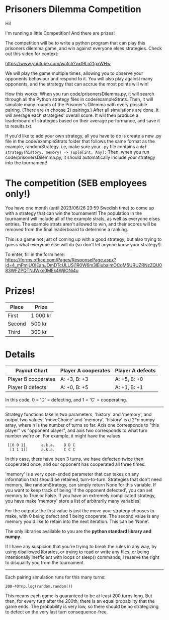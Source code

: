 # Prisoners Dilemma Competition

Hi!

I'm running a little Competition! And there are prizes!

The competition will be to write a python program that can play this prisoners dilemma game, and win against everyone elses strategies. Check out this video for context: 

https://www.youtube.com/watch?v=t9Lo2fgxWHw

We will play the game multiple times, allowing you to observe your opponents behaviour and respond to it. You will also play against many opponents, and the strategy that can accrue the most points will win!

How this works:
When you run code/prisonersDilemma.py, it will search through all the Python strategy files in code/exampleStrats. Then, it will simulate many rounds of the Prisoner's Dilemma with every possible pairing. (There are (n choose 2) pairings.) After all simulations are done, it will average each strategies' overall score. It will then produce a leaderboard of strategies based on their average performance, and save it to results.txt.

If you'd like to add your own strategy, all you have to do is create a new .py file in the code/exampleStrats folder that follows the same format as the example, randomStrategy. i.e, make sure your `.py` file contains a `def strategy(history, memory) -> Tuple[int, Any]:` Then, when you run code/prisonersDilemma.py, it should automatically include your strategy into the tournament!

# The competition (SEB employees only!)
You have one month (until 2023/06/26 23:59 Swedish time) to come up with a strategy that can win the tournament! The population in the tournament will
include all of the example strats, as well as everyone elses entries. The example strats aren't allowed to win, and their scores will be removed from the final leaderboard to determine a ranking.

This is a game not just of coming up with a good strategy, but also trying to guess what everyone else will do (so don't let anyone know your strategy!).

To enter, fill in the form here: https://forms.office.com/Pages/ResponsePage.aspx?id=4_mPmjUOIEanJOmDTcULUSj1R0W6m3lEiubaimOCgM5URUZRNzZQU083WFZPQTNJWkc0MEk4WjlONi4u

# Prizes!

| Place | Prize |
| ------------- | ------------- |
| First  | 1 000 kr |
| Second  | 500 kr |
| Third  | 300 kr |

# Details
| Payout Chart  | Player A cooperates | Player A defects |
| ------------- | ------------- | ------------- |
| Player B cooperates  | A: +3, B: +3  | A: +5, B: +0  |
| Player B defects  | A: +0, B: +5  | A: +1, B: +1  |

In this code, 0 = 'D' = defecting, and 1 = 'C' = cooperating.

---

Strategy functions take in two parameters, 'history' and 'memory', and output two values: 'moveChoice' and 'memory'. 'history' is a 2\*n numpy array, where n is the number of turns so far. Axis one corresponds to "this player" vs "opponent player", and axis two corresponds to what turn number we're on.
For example, it might have the values
```
 [[0 0 1]       a.k.a.    D D C
  [1 1 1]]      a.k.a.    C C C
```
In this case, there have been 3 turns, we have defected twice then cooperated once, and our opponent has cooperated all three times.

'memory' is a very open-ended parameter that can takes on any information that should be retained, turn-to-turn. Strategies that don't need memory, like randomStrategy, can simply return None for this variable. If you want to keep track of being 'if the opponent defected', you can set memory to True or False. If you have an extremely complicated strategy, you have make 'memory' store a list of arbitrarily many variables!

For the outputs: the first value is just the move your strategy chooses to make, with 0 being defect and 1 being cooperate. The second value is any memory you'd like to retain into the next iteration. This can be 'None'.

The only libraries available to you are the **python standard library and numpy**.

If I have any suspicion that you're trying to break the rules in any way, by using disallowed libraries, or trying to read or write any files, or being intentionally inefficient with loops or sleep() commands, I reserve the right to disqualify you from the tournament.

---

Each pairing simulation runs for this many turns:
```
200-40*np.log(random.random())
```
This means each game is guaranteed to be at least 200 turns long. But then, for every turn after the 200th, there is an equal probability that the game ends. The probability is very low, so there should be no strategizing to defect on the very last turn consequence-free.
